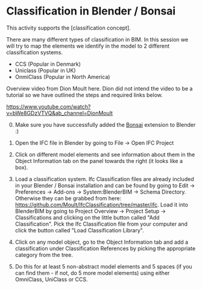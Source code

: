 # Classification in Blender / Bonsai

This activity supports the [classification concept].

There are many different types of classification in BIM. In this session we will try to map the elements we identify in the model to 2 different classification systems.

* CCS (Popular in Denmark)
* Uniclass (Popular in UK)
* OnmiClass (Popular in North America)


Overview video from Dion Moult here. Dion did not intend the video to be a tutorial so we have outlined the steps and required links below.

<https://www.youtube.com/watch?v=bWe8GDzVTVQ&ab_channel=DionMoult>

0. Make sure you have successfully added the [Bonsai] extension to Blender :)

1. Open the IFC file in Blender by going to File -> Open IFC Project 

2. Click on different model elements and see information about them in the Object Information tab on the panel towards the right (it looks like a box).

3. Load a classification system.
Ifc Classification files are already included in your Blender / Bonsai installation and can be found by going to Edit -> Preferences -> Add-ons -> System:BlenderBIM -> Schema Directory. Otherwise they can be grabbed from here: <https://github.com/Moult/IfcClassification/tree/master/ifc>. Load it into BlenderBIM by going to Project Overview -> Project Setup -> Classifications and clicking on the little button called "Add Classification". Pick the Ifc Classification file from your computer and click the button called "Load Classification Library".

4. Click on any model object, go to the Object Information tab and add a classification under Classification References by picking the appropriate category from the tree.

5. Do this for at least 5 non-abstract model elements and 5 spaces (if you can find them - if not, do 5 more model elements) using either OmniClass, UniClass or CCS.




[Bonsai]: /Concepts/Bonsai

[classification]: /Concepts/Classification
